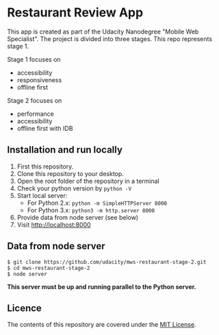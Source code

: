# Restaurant Review App

This app  is created as part of the Udacity Nanodegree "Mobile Web Specialist". The project is divided into three stages. This repo represents stage 1.

Stage 1 focuses on 

- accessibility
- responsiveness
- offline first

Stage 2 focuses on

- performance
- accessibility
- offline first with IDB

## Installation and run locally

1. First this repository.
2. Clone this repository to your desktop.
3. Open the root folder of the repository in a terminal
4. Check your python version by `python -V`
5. Start local server:
	- For Python 2.x: `python -m SimpleHTTPServer 8000`
	- For Python 3.x: `python3 -m http.server 8000`
6. Provide data from node server (see below)
7. Visit [http://localhost:8000](http://localhost:8000)

## Data from node server

```
$ git clone https://github.com/udacity/mws-restaurant-stage-2.git
$ cd mws-restaurant-stage-2
$ node server
```

**This server must be up and running parallel to the Python server.**

## Licence

The contents of this repository are covered under the [MIT License](https://github.com/udacity/ud777-writing-readmes/blob/master/LICENSE).
